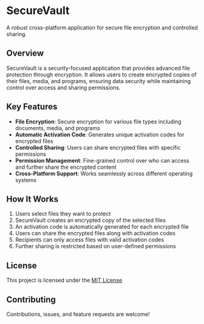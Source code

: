 # SecureVault

A robust cross-platform application for secure file encryption and controlled sharing.

## Overview

SecureVault is a security-focused application that provides advanced file protection through encryption. It allows users to create encrypted copies of their files, media, and programs, ensuring data security while maintaining control over access and sharing permissions.

## Key Features

- **File Encryption**: Secure encryption for various file types including documents, media, and programs
- **Automatic Activation Code**: Generates unique activation codes for encrypted files
- **Controlled Sharing**: Users can share encrypted files with specific permissions
- **Permission Management**: Fine-grained control over who can access and further share the encrypted content
- **Cross-Platform Support**: Works seamlessly across different operating systems

## How It Works

1. Users select files they want to protect
2. SecureVault creates an encrypted copy of the selected files
3. An activation code is automatically generated for each encrypted file
4. Users can share the encrypted files along with activation codes
5. Recipients can only access files with valid activation codes
6. Further sharing is restricted based on user-defined permissions

## License

This project is licensed under the [MIT License](./LICENSE)

## Contributing

Contributions, issues, and feature requests are welcome!
